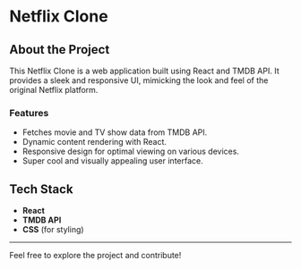 # Netflix Clone

## About the Project
This Netflix Clone is a web application built using React and TMDB API. It provides a sleek and responsive UI, mimicking the look and feel of the original Netflix platform.

### Features
- Fetches movie and TV show data from TMDB API.
- Dynamic content rendering with React.
- Responsive design for optimal viewing on various devices.
- Super cool and visually appealing user interface.

## Tech Stack
- **React**
- **TMDB API**
- **CSS** (for styling)

---

Feel free to explore the project and contribute!

